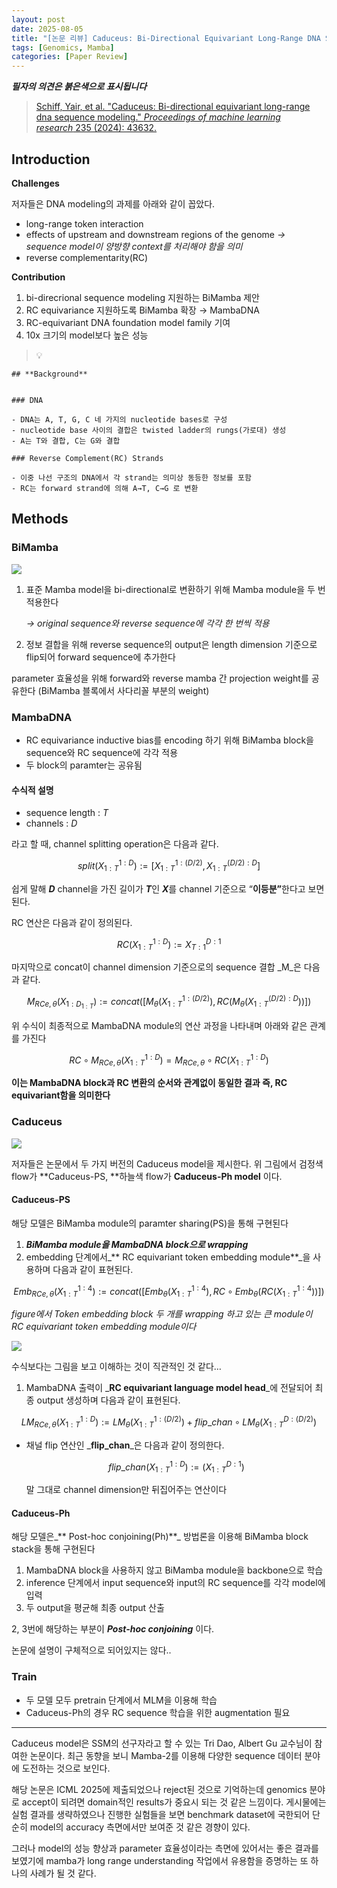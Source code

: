 ```yaml
---
layout: post
date: 2025-08-05
title: "[논문 리뷰] Caduceus: Bi-Directional Equivariant Long-Range DNA Sequence Modeling"
tags: [Genomics, Mamba]
categories: [Paper Review]
---
```


<span class="notion-red">_**필자의 의견은 붉은색으로 표시됩니다**_</span>


> [Schiff, Yair, et al. "Caduceus: Bi-directional equivariant long-range dna sequence modeling." ](https://pmc.ncbi.nlm.nih.gov/articles/PMC12189541/)[_Proceedings of machine learning research_](https://pmc.ncbi.nlm.nih.gov/articles/PMC12189541/)[ 235 (2024): 43632.](https://pmc.ncbi.nlm.nih.gov/articles/PMC12189541/)



## Introduction


**Challenges**


저자들은 DNA modeling의 과제를 아래와 같이 꼽았다.

- long-range token interaction
- effects of upstream and downstream regions of the genome 
_→ sequence model이 양방향 context를 처리해야 함을 의미_
- reverse complementarity(RC)

**Contribution**

1. bi-direcrional sequence modeling 지원하는 BiMamba 제안
1. RC equivariance 지원하도록 BiMamba 확장 → MambaDNA
1. RC-equivariant DNA foundation model family 기여
1. 10x 크기의 model보다 높은 성능

> 💡 


	## **Background**


	### DNA

	- DNA는 A, T, G, C 네 가지의 nucleotide bases로 구성
	- nucleotide base 사이의 결합은 twisted ladder의 rungs(가로대) 생성
	- A는 T와 결합, C는 G와 결합

	### Reverse Complement(RC) Strands

	- 이중 나선 구조의 DNA에서 각 strand는 의미상 동등한 정보를 포함
	- RC는 forward strand에 의해 A→T, C→G 로 변환


## Methods



### BiMamba


![](https://prod-files-secure.s3.us-west-2.amazonaws.com/542b861c-36a8-4051-84e5-8804b6728dba/2c247d59-7815-4980-99f0-8f0d21f445a7/image.png?X-Amz-Algorithm=AWS4-HMAC-SHA256&X-Amz-Content-Sha256=UNSIGNED-PAYLOAD&X-Amz-Credential=ASIAZI2LB46664VHJ2DM%2F20250811%2Fus-west-2%2Fs3%2Faws4_request&X-Amz-Date=20250811T180052Z&X-Amz-Expires=3600&X-Amz-Security-Token=IQoJb3JpZ2luX2VjELr%2F%2F%2F%2F%2F%2F%2F%2F%2F%2FwEaCXVzLXdlc3QtMiJIMEYCIQC06nItmgn%2BkiJJskp%2BOQ54FSfIoTd2WXquY%2FRp9gy5HgIhANR6pMSah10pcUErqmO4z9XeJGXQfIXcg7zZp5GK1KmlKogECPL%2F%2F%2F%2F%2F%2F%2F%2F%2F%2FwEQABoMNjM3NDIzMTgzODA1IgwnnpJkVzTKKjB2yKUq3ANF5P5Q4BljPKXTH9yJXHJc8YefxJOpud8h15xdWHXNj9HGW1JOBmzmb%2BOKZRMgJGJM4R5z9YCI%2BeJzjjI7W901wvkqVRo%2B%2FTT97X1%2Bet1M6toMOgL5NSpULMwMYCTc9mh7bWgGpYXeNEYHEHIn9ZZbVd9SxZI3ThUpJAzTOtfV8%2Bht8XBPuf0aqmWGljUVkTzTbKEb9V4YlH31aEWwnHKpNtMbkgesRJfg2aF1yu4ocpp9eM40rbgTLlmWFcUdTFQuFKDDnspQxDGYMtXvP%2Fo4rwFgKwFj8gq%2FddS2fV6Wu8M%2Bb8jCWqaJoUwfkXzzqs8p5c6kO%2FpdQf4kzl73BhiLoUa1qrZl6w3n3ypM%2FmwR%2FXCoAv6tuGGMxUVzlAdVXdeQfGLTzekj6NTG62qIOM1G9Uxue016etYq2tfj5GVxLz7eFlnVUPCpLkiYpFRLc9%2FoBpidGRepdTZSYlTrlXpSQMa9xA%2BJKBpHI7rsottKOWXoHe5nFcCWuHdFx8my1uljrw5hd6fe2djOXKq07WfAIfFypCVFCVp1NDPTTr9Ni5btdDjiJm1GASuGRoJ%2BIAqwAhK8GvypH8pWhMW9qhDNFabkM2Sob2KVdNHCxfyoJOOuP1x4ZyNP42qXXDCzzujEBjqkAWB4sFbePBCMMbdDGf1AVqmc92MdrmENFynwknu%2Fafvlj1Iq%2FFBxjVuSHKCZwuTJiO4rRxCLS7IGzFwk1bvsBvyIEV%2FJju%2BVPsstgHHTZMB7babpYHaVnyszfVKA9oFeYBJ0IMik%2BroRm%2By0AjYb4JRStYX6X7THFCKv7DZ2gVZ19tuargnxWNyuuQli%2BrLejbpZdkKBSMZL60wuY%2FnOpxedeTSe&X-Amz-Signature=607782987d1cee5a0929c51aa9fdac98c7c7373d4bdee6a460ca97480d43a7bb&X-Amz-SignedHeaders=host&x-amz-checksum-mode=ENABLED&x-id=GetObject)

1. 표준 Mamba model을 bi-directional로 변환하기 위해 Mamba module을 두 번 적용한다

	_→ original sequence와 reverse sequence에 각각 한 번씩 적용_

1. 정보 결합을 위해 reverse sequence의 output은 length dimension 기준으로 flip되어 forward sequence에 추가한다

parameter 효율성을 위해 forward와 reverse mamba 간 projection weight를 공유한다 (BiMamba 블록에서 사다리꼴 부분의 weight)



### MambaDNA

- RC equivariance inductive bias를 encoding 하기 위해 BiMamba block을 sequence와 RC sequence에 각각 적용
- 두 block의 paramter는 공유됨


#### 수식적 설명

- sequence length : _T_
- channels : _D_

라고 할 때,  channel splitting operation은 다음과 같다.


$$
split(X^{1:D}_{1:T}):=[X^{1:(D/2)}_{1:T},X^{(D/2):D}_{1:T}]
$$


<span class="notion-red">쉽게 말해 </span><span class="notion-red">_**D**_</span><span class="notion-red"> channel을 가진 길이가 </span><span class="notion-red">_**T**_</span><span class="notion-red">인 </span><span class="notion-red">_**X**_</span><span class="notion-red">를 channel 기준으로 “</span><span class="notion-red">**이등분”**</span><span class="notion-red">한다고 보면 된다.</span>


RC 연산은 다음과 같이 정의된다.


$$
RC(X^{1:D}_{1:T}):=X^{D:1}_{T:1}
$$


마지막으로 concat이 channel dimension 기준으로의 sequence 결합 _M_은 다음과 같다.


$$
M_{RCe,\theta}(X_{1:D_{1:T}}):=concat([M_{\theta}(X^{1:(D/2)}_{1:T}),RC(M_{\theta}(X^{(D/2):D}_{1:T}))])
$$


위 수식이 최종적으로 MambaDNA module의 연산 과정을 나타내며 아래와 같은 관계를 가진다


$$
RC\circ M_{RCe,\theta}(X^{1:D}_{1:T}) = M_{RCe,\theta} \circ RC(X^{1:D}_{1:T})
$$


**이는 MambaDNA block과 RC 변환의 순서와 관계없이 동일한 결과 즉, RC equivariant함을 의미한다**



### Caduceus


![](https://prod-files-secure.s3.us-west-2.amazonaws.com/542b861c-36a8-4051-84e5-8804b6728dba/f94a60d7-8145-473b-aef9-7c68d3ec604a/image.png?X-Amz-Algorithm=AWS4-HMAC-SHA256&X-Amz-Content-Sha256=UNSIGNED-PAYLOAD&X-Amz-Credential=ASIAZI2LB46664VHJ2DM%2F20250811%2Fus-west-2%2Fs3%2Faws4_request&X-Amz-Date=20250811T180052Z&X-Amz-Expires=3600&X-Amz-Security-Token=IQoJb3JpZ2luX2VjELr%2F%2F%2F%2F%2F%2F%2F%2F%2F%2FwEaCXVzLXdlc3QtMiJIMEYCIQC06nItmgn%2BkiJJskp%2BOQ54FSfIoTd2WXquY%2FRp9gy5HgIhANR6pMSah10pcUErqmO4z9XeJGXQfIXcg7zZp5GK1KmlKogECPL%2F%2F%2F%2F%2F%2F%2F%2F%2F%2FwEQABoMNjM3NDIzMTgzODA1IgwnnpJkVzTKKjB2yKUq3ANF5P5Q4BljPKXTH9yJXHJc8YefxJOpud8h15xdWHXNj9HGW1JOBmzmb%2BOKZRMgJGJM4R5z9YCI%2BeJzjjI7W901wvkqVRo%2B%2FTT97X1%2Bet1M6toMOgL5NSpULMwMYCTc9mh7bWgGpYXeNEYHEHIn9ZZbVd9SxZI3ThUpJAzTOtfV8%2Bht8XBPuf0aqmWGljUVkTzTbKEb9V4YlH31aEWwnHKpNtMbkgesRJfg2aF1yu4ocpp9eM40rbgTLlmWFcUdTFQuFKDDnspQxDGYMtXvP%2Fo4rwFgKwFj8gq%2FddS2fV6Wu8M%2Bb8jCWqaJoUwfkXzzqs8p5c6kO%2FpdQf4kzl73BhiLoUa1qrZl6w3n3ypM%2FmwR%2FXCoAv6tuGGMxUVzlAdVXdeQfGLTzekj6NTG62qIOM1G9Uxue016etYq2tfj5GVxLz7eFlnVUPCpLkiYpFRLc9%2FoBpidGRepdTZSYlTrlXpSQMa9xA%2BJKBpHI7rsottKOWXoHe5nFcCWuHdFx8my1uljrw5hd6fe2djOXKq07WfAIfFypCVFCVp1NDPTTr9Ni5btdDjiJm1GASuGRoJ%2BIAqwAhK8GvypH8pWhMW9qhDNFabkM2Sob2KVdNHCxfyoJOOuP1x4ZyNP42qXXDCzzujEBjqkAWB4sFbePBCMMbdDGf1AVqmc92MdrmENFynwknu%2Fafvlj1Iq%2FFBxjVuSHKCZwuTJiO4rRxCLS7IGzFwk1bvsBvyIEV%2FJju%2BVPsstgHHTZMB7babpYHaVnyszfVKA9oFeYBJ0IMik%2BroRm%2By0AjYb4JRStYX6X7THFCKv7DZ2gVZ19tuargnxWNyuuQli%2BrLejbpZdkKBSMZL60wuY%2FnOpxedeTSe&X-Amz-Signature=c54b155397f14551b3fe32ef0642104d84b9261b585928ec1c81d65530b388b5&X-Amz-SignedHeaders=host&x-amz-checksum-mode=ENABLED&x-id=GetObject)


저자들은 논문에서 두 가지 버전의 Caduceus model을 제시한다. 위 그림에서 검정색 flow가 **Caduceus-PS, **하늘색 flow가 **Caduceus-Ph model** 이다.



#### Caduceus-PS


해당 모델은 BiMamba module의 paramter sharing(PS)을 통해 구현된다

1. _**BiMamba module을 MambaDNA block으로 wrapping**_
1. embedding 단계에서_** RC equivariant token embedding module**_을 사용하며 다음과 같이 표현된다.

$$
Emb_{RCe,\theta}(X^{1:4}_{1:T}):=concat([Emb_{\theta}(X^{1:4}_{1:T}),RC \circ Emb_{\theta}(RC(X^{1:4}_{1:T}))])
$$


_figure에서 Token embedding block 두 개를 wrapping 하고 있는 큰 module이 RC equivariant token embedding module이다_


![](https://prod-files-secure.s3.us-west-2.amazonaws.com/542b861c-36a8-4051-84e5-8804b6728dba/b175e4da-71eb-4e91-8c23-a06dabe673c9/image.png?X-Amz-Algorithm=AWS4-HMAC-SHA256&X-Amz-Content-Sha256=UNSIGNED-PAYLOAD&X-Amz-Credential=ASIAZI2LB46664VHJ2DM%2F20250811%2Fus-west-2%2Fs3%2Faws4_request&X-Amz-Date=20250811T180052Z&X-Amz-Expires=3600&X-Amz-Security-Token=IQoJb3JpZ2luX2VjELr%2F%2F%2F%2F%2F%2F%2F%2F%2F%2FwEaCXVzLXdlc3QtMiJIMEYCIQC06nItmgn%2BkiJJskp%2BOQ54FSfIoTd2WXquY%2FRp9gy5HgIhANR6pMSah10pcUErqmO4z9XeJGXQfIXcg7zZp5GK1KmlKogECPL%2F%2F%2F%2F%2F%2F%2F%2F%2F%2FwEQABoMNjM3NDIzMTgzODA1IgwnnpJkVzTKKjB2yKUq3ANF5P5Q4BljPKXTH9yJXHJc8YefxJOpud8h15xdWHXNj9HGW1JOBmzmb%2BOKZRMgJGJM4R5z9YCI%2BeJzjjI7W901wvkqVRo%2B%2FTT97X1%2Bet1M6toMOgL5NSpULMwMYCTc9mh7bWgGpYXeNEYHEHIn9ZZbVd9SxZI3ThUpJAzTOtfV8%2Bht8XBPuf0aqmWGljUVkTzTbKEb9V4YlH31aEWwnHKpNtMbkgesRJfg2aF1yu4ocpp9eM40rbgTLlmWFcUdTFQuFKDDnspQxDGYMtXvP%2Fo4rwFgKwFj8gq%2FddS2fV6Wu8M%2Bb8jCWqaJoUwfkXzzqs8p5c6kO%2FpdQf4kzl73BhiLoUa1qrZl6w3n3ypM%2FmwR%2FXCoAv6tuGGMxUVzlAdVXdeQfGLTzekj6NTG62qIOM1G9Uxue016etYq2tfj5GVxLz7eFlnVUPCpLkiYpFRLc9%2FoBpidGRepdTZSYlTrlXpSQMa9xA%2BJKBpHI7rsottKOWXoHe5nFcCWuHdFx8my1uljrw5hd6fe2djOXKq07WfAIfFypCVFCVp1NDPTTr9Ni5btdDjiJm1GASuGRoJ%2BIAqwAhK8GvypH8pWhMW9qhDNFabkM2Sob2KVdNHCxfyoJOOuP1x4ZyNP42qXXDCzzujEBjqkAWB4sFbePBCMMbdDGf1AVqmc92MdrmENFynwknu%2Fafvlj1Iq%2FFBxjVuSHKCZwuTJiO4rRxCLS7IGzFwk1bvsBvyIEV%2FJju%2BVPsstgHHTZMB7babpYHaVnyszfVKA9oFeYBJ0IMik%2BroRm%2By0AjYb4JRStYX6X7THFCKv7DZ2gVZ19tuargnxWNyuuQli%2BrLejbpZdkKBSMZL60wuY%2FnOpxedeTSe&X-Amz-Signature=39583f1387afc3c6774043feadce9dc157943190dd445144d03c84a2a94ba748&X-Amz-SignedHeaders=host&x-amz-checksum-mode=ENABLED&x-id=GetObject)


<span class="notion-red">수식보다는 그림을 보고 이해하는 것이 직관적인 것 같다…</span>

1. MambaDNA 출력이 _**RC equivariant language model head**_에 전달되어 최종 output 생성하며 다음과 같이 표현된다.

$$
LM_{RCe,\theta}(X^{1:D}_{1:T}):= LM_{\theta}(X^{1:(D/2)}_{1:T})+flip\_chan\circ LM_{\theta}(X^{D:(D/2)}_{1:T})
$$

- 채널 flip 연산인 _**flip\_chan**_은 다음과 같이 정의한다.

	$$
	flip\_chan(X^{1:D}_{1:T}):=(X^{D:1}_{1:T})
	$$


	말 그대로 channel dimension만 뒤집어주는 연산이다



#### Caduceus-Ph


해당 모델은_** Post-hoc conjoining(Ph)**_ 방법론을 이용해 BiMamba block stack을 통해 구현된다

1. MambaDNA block을 사용하지 않고 BiMamba module을 backbone으로 학습
1. inference 단계에서 input sequence와 input의 RC sequence를 각각 model에 입력
1. 두 output을 평균해 최종 output 산출

2, 3번에 해당하는 부분이 _**Post-hoc conjoining**_ 이다.


<span class="notion-red">논문에 설명이 구체적으로 되어있지는 않다..</span>



### Train

- 두 모델 모두 pretrain 단계에서 MLM을 이용해 학습
- Caduceus-Ph의 경우 RC sequence 학습을 위한 augmentation 필요

---


<span class="notion-red">Caduceus model은 SSM의 선구자라고 할 수 있는 Tri Dao, Albert Gu 교수님이 참여한 논문이다. 최근 동향을 보니 Mamba-2를 이용해 다양한 sequence 데이터 분야에 도전하는 것으로 보인다.</span>


<span class="notion-red">해당 논문은 ICML 2025에 제출되었으나 reject된 것으로 기억하는데 genomics 분야로 accept이 되려면 domain적인 results가 중요시 되는 것 같은 느낌이다. 게시물에는 실험 결과를 생략하였으나 진행한 실험들을 보면 benchmark dataset에 국한되어 단순히 model의 accuracy 측면에서만 보여준 것 같은 경향이 있다.</span>


<span class="notion-red">그러나 model의 성능 향상과 parameter 효율성이라는 측면에 있어서는 좋은 결과를 보였기에 mamba가 long range understanding 작업에서 유용함을 증명하는 또 하나의 사례가 될 것 같다.</span>

